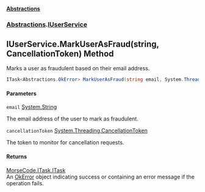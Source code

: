 #### [Abstractions](../../index.md 'index')
### [Abstractions](../index.md 'Abstractions').[IUserService](index.md 'Abstractions\.IUserService')

## IUserService\.MarkUserAsFraud\(string, CancellationToken\) Method

Marks a user as fraudulent based on their email address\.

```csharp
ITask<Abstractions.OkError> MarkUserAsFraud(string email, System.Threading.CancellationToken cancellationToken);
```
#### Parameters

<a name='Abstractions.IUserService.MarkUserAsFraud(string,System.Threading.CancellationToken).email'></a>

`email` [System\.String](https://learn.microsoft.com/en-us/dotnet/api/system.string 'System\.String')

The email address of the user to mark as fraudulent\.

<a name='Abstractions.IUserService.MarkUserAsFraud(string,System.Threading.CancellationToken).cancellationToken'></a>

`cancellationToken` [System\.Threading\.CancellationToken](https://learn.microsoft.com/en-us/dotnet/api/system.threading.cancellationtoken 'System\.Threading\.CancellationToken')

The token to monitor for cancellation requests\.

#### Returns
[MorseCode\.ITask\.ITask](https://learn.microsoft.com/en-us/dotnet/api/morsecode.itask.itask 'MorseCode\.ITask\.ITask')  
An [OkError](../OkError/index.md 'Abstractions\.OkError') object indicating success or containing an error message if the operation fails\.